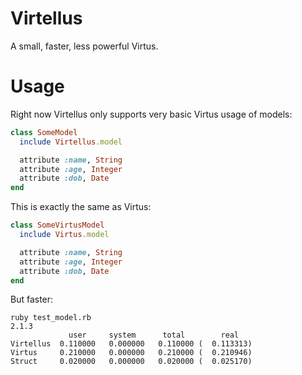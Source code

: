# Virtellus

A small, faster, less powerful Virtus.

# Usage

Right now Virtellus only supports very basic Virtus usage of models:

``` ruby
class SomeModel
  include Virtellus.model

  attribute :name, String
  attribute :age, Integer
  attribute :dob, Date
end
```

This is exactly the same as Virtus:

``` ruby
class SomeVirtusModel
  include Virtus.model

  attribute :name, String
  attribute :age, Integer
  attribute :dob, Date
end
```

But faster:

```
ruby test_model.rb                                                                                                                                                                               2.1.3
             user     system      total        real
Virtellus  0.110000   0.000000   0.110000 (  0.113313)
Virtus     0.210000   0.000000   0.210000 (  0.210946)
Struct     0.020000   0.000000   0.020000 (  0.025170)
```
